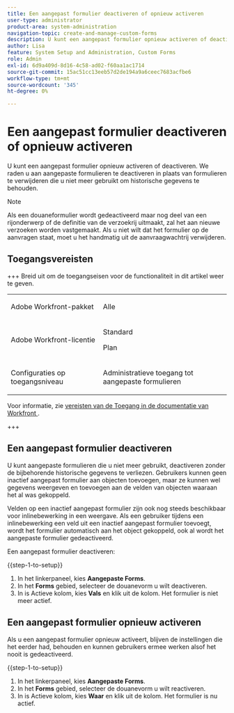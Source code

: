 ```yaml
---
title: Een aangepast formulier deactiveren of opnieuw activeren
user-type: administrator
product-area: system-administration
navigation-topic: create-and-manage-custom-forms
description: U kunt een aangepast formulier opnieuw activeren of deactiveren. We raden u aan aangepaste formulieren te deactiveren in plaats van formulieren te verwijderen die u niet meer gebruikt om historische gegevens te behouden.
author: Lisa
feature: System Setup and Administration, Custom Forms
role: Admin
exl-id: 6d9a409d-8d16-4c58-ad02-f60aa1ac1714
source-git-commit: 15ac51cc13eeb57d2de194a9a6ceec7683acfbe6
workflow-type: tm+mt
source-wordcount: '345'
ht-degree: 0%

---
```


# Een aangepast formulier deactiveren of opnieuw activeren

U kunt een aangepast formulier opnieuw activeren of deactiveren. We raden u aan aangepaste formulieren te deactiveren in plaats van formulieren te verwijderen die u niet meer gebruikt om historische gegevens te behouden.

>[!NOTE]
>
>Als een douaneformulier wordt gedeactiveerd maar nog deel van een rijonderwerp of de definitie van de verzoekrij uitmaakt, zal het aan nieuwe verzoeken worden vastgemaakt. Als u niet wilt dat het formulier op de aanvragen staat, moet u het handmatig uit de aanvraagwachtrij verwijderen.

## Toegangsvereisten

+++ Breid uit om de toegangseisen voor de functionaliteit in dit artikel weer te geven.

<table style="table-layout:auto"> 
 <col> 
 <col> 
 <tbody> 
  <tr> 
   <td>Adobe Workfront-pakket</td> 
   <td><p>Alle</p></td> 
  </tr> 
  <tr> 
   <td>Adobe Workfront-licentie</td> 
   <td><p>Standard</p>
       <p>Plan</p></td>
  </tr> 
  <tr> 
   <td>Configuraties op toegangsniveau</td> 
   <td> <p>Administratieve toegang tot aangepaste formulieren</p> </td> 
  </tr>  
 </tbody> 
</table>

Voor informatie, zie [ vereisten van de Toegang in de documentatie van Workfront ](/help/quicksilver/administration-and-setup/add-users/access-levels-and-object-permissions/access-level-requirements-in-documentation.md).

+++

## Een aangepast formulier deactiveren

U kunt aangepaste formulieren die u niet meer gebruikt, deactiveren zonder de bijbehorende historische gegevens te verliezen. Gebruikers kunnen geen inactief aangepast formulier aan objecten toevoegen, maar ze kunnen wel gegevens weergeven en toevoegen aan de velden van objecten waaraan het al was gekoppeld.

Velden op een inactief aangepast formulier zijn ook nog steeds beschikbaar voor inlinebewerking in een weergave. Als een gebruiker tijdens een inlinebewerking een veld uit een inactief aangepast formulier toevoegt, wordt het formulier automatisch aan het object gekoppeld, ook al wordt het aangepaste formulier gedeactiveerd.

Een aangepast formulier deactiveren:

{{step-1-to-setup}}

1. In het linkerpaneel, kies **Aangepaste Forms**.
1. In het **Forms** gebied, selecteer de douanevorm u wilt deactiveren.
1. In is Actieve kolom, kies **Vals** en klik uit de kolom. Het formulier is niet meer actief.

## Een aangepast formulier opnieuw activeren

Als u een aangepast formulier opnieuw activeert, blijven de instellingen die het eerder had, behouden en kunnen gebruikers ermee werken alsof het nooit is gedeactiveerd.

{{step-1-to-setup}}

1. In het linkerpaneel, kies **Aangepaste Forms**.
1. In het **Forms** gebied, selecteer de douanevorm u wilt reactiveren.
1. In is Actieve kolom, kies **Waar** en klik uit de kolom. Het formulier is nu actief.
